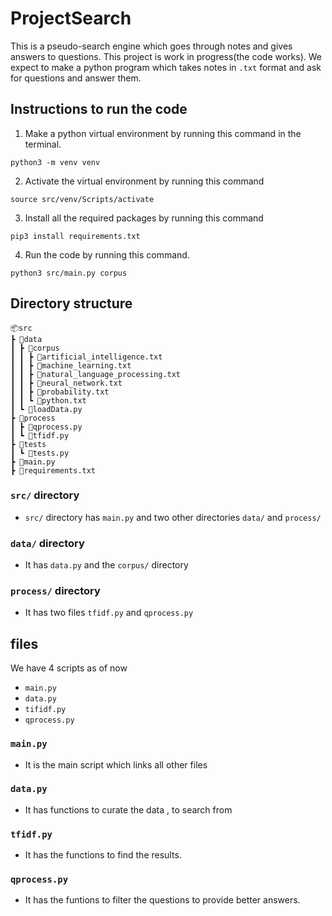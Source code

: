 # ProjectSearch
This is a pseudo-search engine which goes through notes and gives answers to questions.
This project is work in progress(the code works).
We expect to make a python program which takes notes in `.txt` format and ask for questions and answer them.

## Instructions to run the code
1. Make a python virtual environment by running this command in the terminal.
```
python3 -m venv venv
```
2. Activate the virtual environment by running this command
```
source src/venv/Scripts/activate
```
3. Install all the required packages by running this command
```
pip3 install requirements.txt
```
4. Run the code by running this command.
```
python3 src/main.py corpus
```

## Directory structure  

    📦src
    ┣ 📂data
    ┃ ┣ 📂corpus
    ┃ ┃ ┣ 📜artificial_intelligence.txt
    ┃ ┃ ┣ 📜machine_learning.txt
    ┃ ┃ ┣ 📜natural_language_processing.txt
    ┃ ┃ ┣ 📜neural_network.txt
    ┃ ┃ ┣ 📜probability.txt
    ┃ ┃ ┗ 📜python.txt
    ┃ ┗ 📜loadData.py
    ┣ 📂process
    ┃ ┣ 📜qprocess.py
    ┃ ┗ 📜tfidf.py
    ┣ 📂tests
    ┃ ┗ 📜tests.py
    ┣ 📜main.py
    ┣ 📜requirements.txt
    
 
### `src/` directory
- `src/` directory has `main.py` and two other directories `data/` and `process/`
### `data/` directory
- It has `data.py` and the `corpus/` directory
### `process/` directory 
- It has two files `tfidf.py` and `qprocess.py`

## files
We have 4 scripts as of now 
- `main.py`
- `data.py`
- `tifidf.py`
- `qprocess.py`

### `main.py`
- It is the main script which links all other files

### `data.py`
- It has functions to curate the data , to search from 

### `tfidf.py`
- It has the functions to find the results.

### `qprocess.py`
- It has the funtions to filter the questions to provide better answers.
<!--
## Current Deliverables
- [x] take an input from `.txt` files and 
- [x] take questions as input and also the marking for the question
- [x] make a tf-idf algorithm to rank the sentences
- [x] and return those sentences
-->
<!--
## Deadline 
 We expect to complete this project before March 2021
-->
